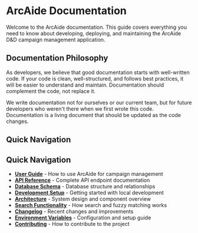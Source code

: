 # ArcAide Documentation

Welcome to the ArcAide documentation. This guide covers everything you need to know about developing, deploying, and maintaining the ArcAide D&D campaign management application.

## Documentation Philosophy

As developers, we believe that good documentation starts with well-written code. If your code is clean, well-structured, and follows best practices, it will be easier to understand and maintain. Documentation should complement the code, not replace it.

We write documentation not for ourselves or our current team, but for future developers who weren't there when we first wrote this code. Documentation is a living document that should be updated as the code changes.

## Quick Navigation

## Quick Navigation

- **[User Guide](./user-guide.md)** - How to use ArcAide for campaign management
- **[API Reference](./api.md)** - Complete API endpoint documentation
- **[Database Schema](./database.md)** - Database structure and relationships
- **[Development Setup](./development.md)** - Getting started with local development
- **[Architecture](./architecture.md)** - System design and component overview
- **[Search Functionality](./search.md)** - How search and fuzzy matching works
- **[Changelog](./changelog.md)** - Recent changes and improvements
- **[Environment Variables](./environment.md)** - Configuration and setup guide
- **[Contributing](../CONTRIBUTING.md)** - How to contribute to the project
